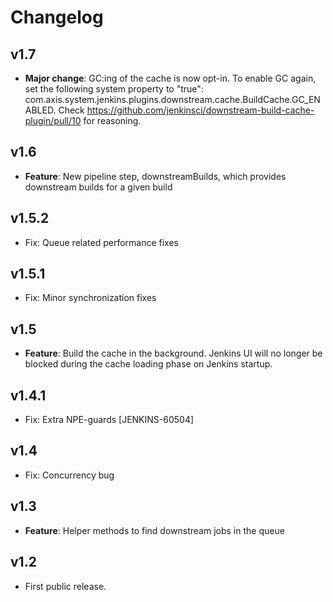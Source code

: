 # Changelog

## v1.7
* **Major change**: GC:ing of the cache is now opt-in. To enable GC again, set the following system property to "true": com.axis.system.jenkins.plugins.downstream.cache.BuildCache.GC_ENABLED.
  Check https://github.com/jenkinsci/downstream-build-cache-plugin/pull/10 for reasoning.

## v1.6
* **Feature**: New pipeline step, downstreamBuilds, which provides downstream builds for a given build

## v1.5.2
* Fix: Queue related performance fixes

## v1.5.1
* Fix: Minor synchronization fixes

## v1.5
* **Feature**: Build the cache in the background. Jenkins UI will no longer be blocked during the cache loading phase on Jenkins startup.

## v1.4.1
* Fix: Extra NPE-guards [JENKINS-60504]

## v1.4
* Fix: Concurrency bug

## v1.3
* **Feature**: Helper methods to find downstream jobs in the queue

## v1.2
* First public release.
